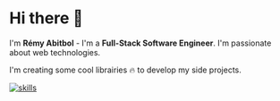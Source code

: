 # Hi there 👋

I'm **Rémy Abitbol** - I'm a **Full-Stack Software Engineer**. I'm passionate about web technologies.

I'm creating some cool librairies 🔥 to develop my side projects.

[![skills](https://skillicons.dev/icons?i=ts,js,java,python,angular,react,svelte,nodejs,spring)](https://skillicons.dev)
